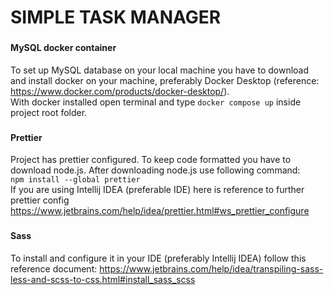 # SIMPLE TASK MANAGER
###
#### MySQL docker container
To set up MySQL database on your local machine you have to download and 
install docker on your machine, preferably Docker Desktop 
(reference: https://www.docker.com/products/docker-desktop/). <br>
With docker installed open terminal and type `docker compose up` 
inside project root folder. 

###
#### Prettier
Project has prettier configured. To keep code formatted you have to download node.js.
After downloading node.js use following command: <br>`npm install --global prettier` <br>
If you are using Intellij IDEA (preferable IDE) here is reference to further prettier config https://www.jetbrains.com/help/idea/prettier.html#ws_prettier_configure

###
#### Sass 
To install and configure it in your IDE (preferably Intellij IDEA) follow this reference document: https://www.jetbrains.com/help/idea/transpiling-sass-less-and-scss-to-css.html#install_sass_scss


